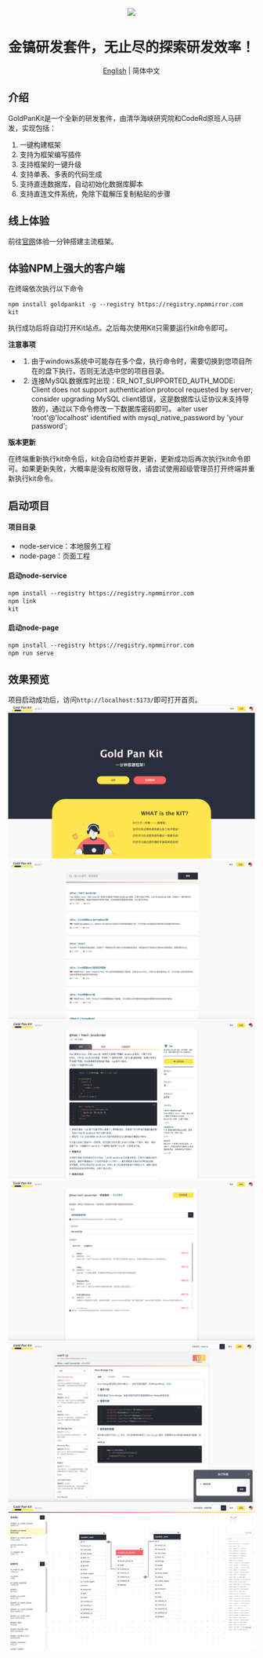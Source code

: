 <div align="center">
  <img src="https://foruda.gitee.com/images/1727349824894599116/8d940a96_1173697.png" width="50px"/>
  <h1>金镐研发套件，无止尽的探索研发效率！</h1>
</div>


<div align="center">

[English](./README.md) | 简体中文

</div>

## 介绍
GoldPanKit是一个全新的研发套件，由清华海峡研究院和CodeRd原班人马研发，实现包括：
1. 一键构建框架
2. 支持为框架编写插件
3. 支持框架的一键升级
4. 支持单表、多表的代码生成
5. 支持直连数据库，自动初始化数据库脚本
6. 支持直连文件系统，免除下载解压复制粘贴的步骤

## 线上体验
前往[官网](http://www.goldpankit.com)体验一分钟搭建主流框架。

## 体验NPM上强大的客户端
在终端依次执行以下命令
```
npm install goldpankit -g --registry https://registry.npmmirror.com
kit
```

执行成功后将自动打开Kit站点。之后每次使用Kit只需要运行kit命令即可。


 **注意事项** 

- 1. 由于windows系统中可能存在多个盘，执行命令时，需要切换到您项目所在的盘下执行，否则无法选中您的项目目录。
- 2. 连接MySQL数据库时出现：ER_NOT_SUPPORTED_AUTH_MODE: Client does not support authentication protocol requested by server; consider upgrading MySQL client错误，这是数据库认证协议未支持导致的，通过以下命令修改一下数据库密码即可。
alter user 'root'@'localhost' identified with mysql_native_password by 'your password';



 **版本更新**

在终端重新执行kit命令后，kit会自动检查并更新，更新成功后再次执行kit命令即可。如果更新失败，大概率是没有权限导致，请尝试使用超级管理员打开终端并重新执行kit命令。

## 启动项目

#### 项目目录

- node-service：本地服务工程
- node-page：页面工程

#### 启动node-service
```shell
npm install --registry https://registry.npmmirror.com
npm link
kit
```

#### 启动node-page 
```shell
npm install --registry https://registry.npmmirror.com
npm run serve
```

## 效果预览
项目启动成功后，访问`http://localhost:5173/`即可打开首页。
![index.png](lib/index.png)
![index.png](lib/services.png)
![index.png](lib/service_detail.png)
![index.png](lib/service_install.png)
![index.png](lib/workbench.png)
![index.png](lib/query_model.png)
